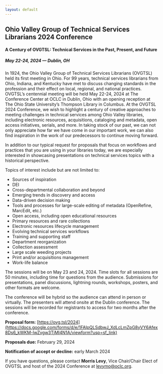 ```yaml
---
layout: default
---
```


## Ohio Valley Group of Technical Services Librarians 2024 Conference
 
#### A Century of OVGTSL: Technical Services in the Past, Present, and Future
 
##### May 22-24, 2024 — Dublin, OH
 
In 1924, the Ohio Valley Group of Technical Services Librarians (OVGTSL) held its first meeting in Ohio. For 99 years, technical services librarians from Ohio, Indiana, and Kentucky have met to discuss changing standards in the profession and their effect on local, regional, and national practices. OVGTSL’s centennial meeting will be held May 22-24, 2024 at The Conference Center at OCLC in Dublin, Ohio with an opening reception at The Ohio State University’s Thompson Library in Columbus. At the OVGTSL 2024 Conference, we wish to highlight a century of creative approaches to meeting challenges in technical services among Ohio Valley libraries, including electronic resources, acquisitions, cataloging and metadata, open access initiatives, serials, and more. In taking stock of our past, we can not only appreciate how far we have come in our important work, we can also find inspiration in the work of our predecessors to continue moving forward.
 
In addition to our typical request for proposals that focus on workflows and practices that you are using in your libraries today, we are especially interested in showcasing presentations on technical services topics with a historical perspective.
 
Topics of interest include but are not limited to:
 
- Sources of inspiration
- DEI
- Cross-departmental collaboration and beyond
- Emerging trends in discovery and access
- Data-driven decision making
- Tools and processes for large-scale editing of metadata (OpenRefine, MarcEdit, etc.)
- Open access, including open educational resources
- Primary resources and rare collections
- Electronic resources lifecycle management
- Evolving technical services workflows
- Training and supporting staff
- Department reorganization
- Collection assessment
- Large scale weeding projects
- Print and/or acquisitions management
- Work-life balance
 
The sessions will be on May 23 and 24, 2024. Time slots for all sessions are 50 minutes, including time for questions 
from the audience. Submissions for presentations, panel discussions, lightning rounds, workshops, posters, and other 
formats are welcome.
 
The conference will be hybrid so the audience can attend in person or virtually. The presenters will attend onsite at 
the Dublin conference. The sessions will be recorded for registrants to access for two months after the conference.
 
**Proposal form:** [https://ovg.tsl/2024](https://docs.google.com/forms/d/e/1FAIpQLSdbwJ_XdLcLmZpG8yVY6Afex8Ds6_kWKM-lwZvgw3TjMl4N1A/viewform?usp=sf_link)
 
**Proposals due:** February 29, 2024
 
**Notification of accept or decline:** early March 2024
 
If you have questions, please contact **Morris Levy**, Vice Chair/Chair Elect of OVGTSL and host of the 2024 Conference 
at [levymo@oclc.org](mailto:levymo@oclc.org).
